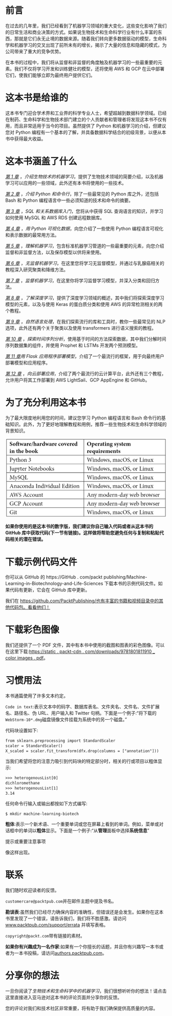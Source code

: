 

# 前言

在过去的几年里，我们已经看到了机器学习领域的重大变化，这些变化影响了我们的日常生活和商业决策的方式。如果说生物技术和生命科学行业有什么丰富的东西，那就是它们永无止境的数据来源。随着我们转向更多数据驱动的模型，生命科学和机器学习的交叉出现了前所未有的增长，揭示了大量的信息和隐藏的模式，为公司带来了重大的竞争优势。

在本书的过程中，我们将从监督和非监督的角度触及机器学习的一些最重要的元素。我们不仅将学习开发和训练健壮的模型，还将使用 AWS 和 GCP 在云中部署它们，使我们能够立即为最终用户提供它们。

# 这本书是给谁的

这本书专门迎合学术界和工业界的科学专业人士，希望超越到数据科学领域。已经在制药、生命科学和生物技术部门建立的个人贡献者和管理者将发现这本书不仅有用，而且非常适用于当今的项目。虽然提供了 Python 和机器学习的介绍，但建议您对 Python 编程有一个基本的了解，并具备数据科学结合的初级背景，以便从本书中获得最大收益。

# 这本书涵盖了什么

[*第 1 章*](B17761_01_Final_JM_ePub.xhtml#_idTextAnchor015) ，*介绍生物技术的机器学习*，提供了生物技术领域的简要介绍，以及机器学习可以应用的一些领域，此外还有本书将使用的一些技术。

[*第 2 章*](B17761_02_Final_JM_ePub.xhtml#_idTextAnchor023) ，*介绍 Python 和命令行*，除了一些最常见的 Python 库之外，还包括 Bash 和 Python 编程语言中一些必须知道的技术和命令的摘要。

[*第 3 章*](B17761_03_Final_JM_ePub.xhtml#_idTextAnchor050) ，*SQL 和关系数据库入门*，您将从中获得 SQL 查询语言的知识，并学习如何使用 MySQL 和 AWS RDS 创建远程数据库。

[*第 4 章*](B17761_04_Final_JM_ePub.xhtml#_idTextAnchor066) ，*用 Python 可视化数据*，向您介绍了一些使用 Python 编程语言可视化和表示数据的最常用方法。

[*第 5 章*](B17761_05_Final_JM_ePub.xhtml#_idTextAnchor082) ，*理解机器学习*，包含标准机器学习管道的一些最重要的元素，向您介绍监督和非监督方法，以及保存模型以供将来使用。

[*第 6 章*](B17761_06_Final_JM_ePub.xhtml#_idTextAnchor092) ，*无监督机器学习*，在这里您将学习无监督模型，并通过与乳腺癌相关的教程深入研究聚类和降维方法。

[*第 7 章*](B17761_07_Final_JM_ePub.xhtml#_idTextAnchor101) ，*监督机器学习*，在这里你将学习监督学习模型，并深入分类和回归方法。

[*第 8 章*](B17761_08_Final_JM_ePub.xhtml#_idTextAnchor113) ，*了解深度学习*，提供了深度学习领域的概述，其中我们将探索深度学习模型的元素，以及与使用 Keras 的蛋白质分类和使用 AWS 的异常检测相关的两个教程。

[*第 9 章*](B17761_09_Final_JM_ePub.xhtml#_idTextAnchor132) ，*自然语言处理*，在我们探索流行的库和工具时，教你一些最常见的 NLP 选项，此外还有两个关于聚类以及使用 transformers 进行语义搜索的教程。

[*第 10 章*](B17761_10_Final_JM_ePub.xhtml#_idTextAnchor144) ，*探索时间序列分析*，使用基于时间的方法探索数据，其中我们分解时间序列数据集的组件，并使用 Prophet 和 LSTMs 开发两个预测模型。

[*第 11 章*](B17761_11_Final_JM_ePub.xhtml#_idTextAnchor154)*用 Flask 应用程序部署模型*，介绍了一个最流行的框架，用于向最终用户部署模型和应用程序。

[*第 12 章*](B17761_12_Final_JM_ePub.xhtml#_idTextAnchor160) ，*向云部署应用*，介绍了两个最流行的云计算平台，此外还有三个教程，允许用户将其工作部署到 AWS LightSail、GCP AppEngine 和 GitHub。

# 为了充分利用这本书

为了最大限度地利用您的时间，建议您学习 Python 编程语言和 Bash 命令行的基础知识。此外，为了更好地理解教程和用例，推荐一些生物技术和生命科学领域的背景知识。

![](img/01.jpg)

**如果你使用的是这本书的数字版，我们建议你自己输入代码或者从这本书的 GitHub 库中获取代码(下一节有链接)。这样做将帮助您避免任何与复制和粘贴代码相关的潜在错误。**

# 下载示例代码文件

你可以从 GitHub 的 https://GitHub . com/packt publishing/Machine-Learning-in-Biotechnology-and-Life-Sciences 下载本书的示例代码文件。如果代码有更新，它会在 GitHub 库中更新。

我们在 https://github.com/PacktPublishing/也有丰富的书籍和视频目录中的其他代码包。看看他们！

# 下载彩色图像

我们还提供了一个 PDF 文件，其中有本书中使用的截图和图表的彩色图像。可以在这里下载:[https://static . packt-cdn . com/downloads/9781801811910 _ color images . pdf](https://static.packt-cdn.com/downloads/9781801811910_ColorImages.pdf)。

# 习惯用法

本书通篇使用了许多文本约定。

`Code in text`:表示文本中的码字、数据库表名、文件夹名、文件名、文件扩展名、路径名、伪 URL、用户输入和 Twitter 句柄。下面是一个例子:“将下载的`WebStorm-10*.dmg`磁盘镜像文件挂载为系统中的另一个磁盘。”

代码块设置如下:

```
from sklearn.preprocessing import StandardScaler
scaler = StandardScaler()
X_scaled = scaler.fit_transform(dfx.drop(columns = ["annotation"]))
```

当我们希望将您的注意力吸引到代码块的特定部分时，相关的行或项目以粗体显示:

```
>>> heterogenousList[0]
dichloromethane
>>> heterogenousList[1]
3.14 
```

任何命令行输入或输出都按如下方式编写:

```
$ mkdir machine-learning-biotech
```

**粗体**:表示一个新术语、一个重要单词或您在屏幕上看到的单词。例如，菜单或对话框中的单词以**粗体**显示。下面是一个例子:“从**管理**面板中选择**系统信息**”

提示或重要注意事项

像这样出现。

# 联系

我们随时欢迎读者的反馈。

`customercare@packtpub.com`并在邮件主题中提及书名。

**勘误表**:虽然我们已经尽力确保内容的准确性，但错误还是会发生。如果你在这本书里发现了一个错误，请告诉我们，我们将不胜感激。请访问 www.packtpub.com/support/errata 并填写表格。

`copyright@packt.com`带有链接的素材。

**如果你有兴趣成为一名作家**:如果有一个你擅长的话题，并且你有兴趣写一本书或者为一本书投稿，请访问[authors.packtpub.com](http://authors.packtpub.com)。

# 分享你的想法

一旦你阅读了*生物技术和生命科学中的机器学习*，我们很想听听你的想法！请点击这里直接进入亚马逊对这本书的评论页面并分享你的反馈。

您的评论对我们和技术社区非常重要，将有助于我们确保提供高质量的内容。